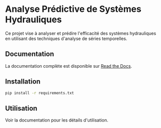 # Analyse Prédictive de Systèmes Hydrauliques

Ce projet vise à analyser et prédire l'efficacité des systèmes hydrauliques en utilisant des techniques d'analyse de séries temporelles.

## Documentation

La documentation complète est disponible sur [Read the Docs](https://votre-projet.readthedocs.io/).

## Installation

```bash
pip install -r requirements.txt
```

## Utilisation

Voir la documentation pour les détails d'utilisation.
